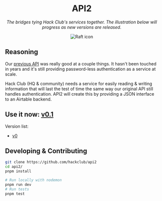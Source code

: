 <h1 align="center">API2</h1>
<p align="center"><i>The bridges tying Hack Club's services together. The illustration below will progress as new versions are released.</i></p>
<p align="center"><img alt="Raft icon" src="https://i.imgur.com/VLgOTmO.png"></a>

## Reasoning

Our [previous API](https://github.com/hackclub/api) was really good at a couple things. It hasn't been touched in years and it's still providing password-less authentication as a service at scale.

Hack Club (HQ & community) needs a service for easily reading & writing information that will last the test of time the same way our original API still handles authentication. API2 will create this by providing a JSON interface to an Airtable backend.

## Use it now: [v0.1](./src/v0.1/README.md)

Version list:
- [v0](./src/v0/README.md)

## Developing & Contributing

```sh
git clone https://github.com/hackclub/api2
cd api2/
pnpm install

# Run locally with nodemon
pnpm run dev
# Run tests
pnpm test
```

